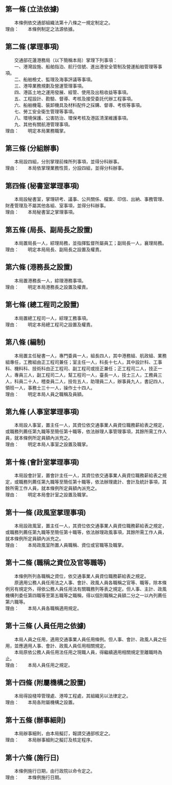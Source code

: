 第一條 (立法依據)
-----------------
　　本條例依交通部組織法第十八條之一規定制定之。  
理由：　　本條例制定之法源依據。

第二條 (掌理事項)
-----------------
　　交通部花蓮港務局（以下簡稱本局）掌理下列事項：  
　　一、港灣設施、船舶指泊、航行信號、進出港安全管制及營運船舶管理等事項。  
　　二、船舶檢丈、監理及海事評議等事項。  
　　三、港埠業務規劃及營運管理事項。  
　　四、港區土地之運用發展、經管、使用及出租收益等事項。  
　　五、工程設計、勘驗、督導、考核及接受委託代辦工程事項。  
　　六、船舶機電、裝卸機具及材料配件之採購、督導、考核等事項。  
　　七、勞工安全衛生管理等事項。  
　　八、環境保護、公害防治、環保考核及港區清潔維護事項。  
　　九、其他有關航港管理事項。  
理由：　　明定本局業務職掌。

第三條 (分組辦事)
-----------------
　　本局設四組，分別掌理前條所列事項，並得分科辦事。  
理由：　　本局依掌理業務性質，分設四組，並得分科辦事。

第四條 (秘書室掌理事項)
-----------------------
　　本局設秘書室，掌理研考、議事、公共關係、檔案、印信、出納、事務管理、財產管理及不屬其他各組、室事項，並得分科辦事。  
理由：　　本局秘書室之掌理事項。

第五條 (局長、副局長之設置)
---------------------------
　　本局置局長一人，綜理局務，並指揮監督所屬員工；副局長一人，襄理局務。  
理由：　　明定本局局長、副局長之設置及權責。

第六條 (港務長之設置)
---------------------
　　本局置港務長一人，綜理港務事項。  
理由：　　明定本局港務長之設置及權責。

第七條 (總工程司之設置)
-----------------------
　　本局置總工程司一人，綜理工務事項。  
理由：　　明定本局總工程司之設置及權責。

第八條 (編制)
-------------
　　本局置主任秘書一人，專門委員一人，組長四人，其中港務組、航政組、業務組專任，工務組由正工程司兼任；室主任一人，科長十七人，其中設計科、工事科、機料科、技術科由正工程司、副工程司或技正兼任；正工程司二人，技正一人，專員三人，副工程司二人，幫工程司一人，臺長一人，技士三人，工務員三人，科員二十人，稽查員二人，技佐五人，助理員二人，辦事員九人，書記四人，領班一人，事務士三十一人，操作士十四人。  
理由：　　明定本局人員之職稱及員額。

第九條 (人事室掌理事項)
-----------------------
　　本局設人事室，置主任一人，其資位依交通事業人員資位職務薪給表之規定，或職務列薦任第九職等至簡任第十職等，依法辦理人事管理事項，其餘所需工作人員，就本條例所定員額內派充之。  
理由：　　明定本局人事室之設置及職掌。

第十條 (會計室掌理事項)
-----------------------
　　本局設會計室，置會計主任一人，其資位依交通事業人員資位職務薪給表之規定，或職務列薦任第九職等至簡任第十職等，依法辦理歲計、會計及統計事項，其餘所需工作人員，就本條例所定員額內派充之。  
理由：　　明定本局會計室之設置及職掌。

第十一條 (政風室掌理事項)
-------------------------
　　本局設政風室，置主任一人，其資位依交通事業人員資位職務薪給表之規定，或職務列薦任第九職等至簡任第十職等，依法辦理政風事項，其餘所需工作人員，就本條例所定員額內派充之。  
理由：　　本局政風室所置人員職稱、資位或官職等及職掌。

第十二條 (職稱之資位及官等職等)
-------------------------------
　　本條例所列各職稱之資位，依交通事業人員資位職務薪給表之規定。  
　　原適用公務人員任用法之人事、會計、政風人員各職稱之官等、職等，除本條例另有規定外，得依公務人員任用法有關職務列等表之規定。但人事、主計、政風機構列委任第四職等至第五職等之職稱，得以個別職稱之員額二分之一以內列薦任第六職等。  
理由：　　本局人員各職稱適用規定。

第十三條 (人員任用之依據)
-------------------------
　　本局人員之任用，適用交通事業人員任用條例。但人事、會計、政風人員之任用，並應適用人事、會計、政風人員任用相關規定。  
　　本局原依公務人員任用法任用之現職人員，得繼續適用相關規定至離職時為止。  
理由：　　本局人員任用之規定。

第十四條 (附屬機構之設置)
-------------------------
　　本局得設棧埠管理處、港埠工程處，其組織另以法律定之。  
理由：　　本局各附屬機構之設置。

第十五條 (辦事細則)
-------------------
　　本局辦事細則，由本局擬訂，報請交通部核定之。  
理由：　　本局辦事細則之擬訂及核定程序。

第十六條 (施行日)
-----------------
　　本條例施行日期，由行政院以命令定之。  
理由：　　本條例施行日期。